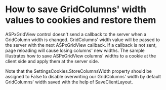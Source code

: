 # How to save GridColumns' width values to cookies and restore them


<p>ASPxGridView control doesn't send a callback to the server when a GridColumn width is changed. GridColumns' width value will be passed to the server with the next ASPxGridView callback. If a callback is not sent, page reloading will cause losing columns' new widths. The sample illustrates how to save ASPxGridView columns' widths to a cookie at the client side and apply them at the server side. </p>
<p>Note that the SettingsCookies.StoreColumnsWidth property should be assigned to False to disable overwriting our GridColumns' width by default GridColumns' width saved with the help of SaveClientLayout.</p>

<br/>


